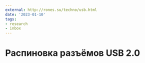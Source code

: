 ```yaml
---
external: http://rones.su/techno/usb.html
date: '2023-01-10'
tags:
- research
- inbox
---
```


# Распиновка разъёмов USB 2.0
